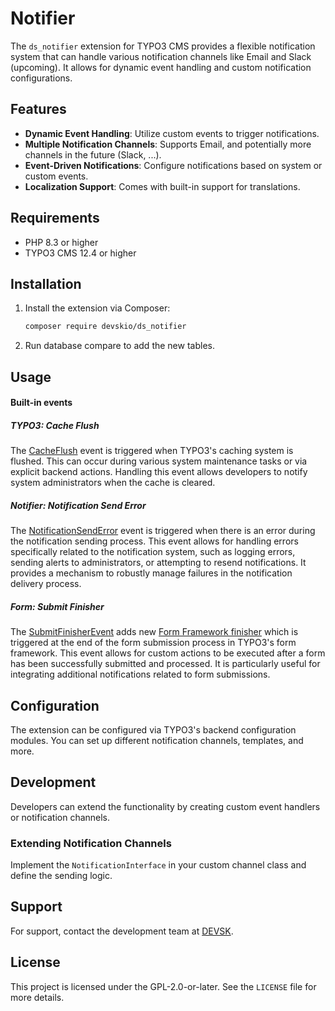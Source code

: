 # Notifier

The `ds_notifier` extension for TYPO3 CMS provides a flexible notification system that can handle various notification channels like Email and Slack (upcoming). It allows for dynamic event handling and custom notification configurations.

## Features

- **Dynamic Event Handling**: Utilize custom events to trigger notifications.
- **Multiple Notification Channels**: Supports Email, and potentially more channels in the future (Slack, ...).
- **Event-Driven Notifications**: Configure notifications based on system or custom events.
- **Localization Support**: Comes with built-in support for translations.

## Requirements

- PHP 8.3 or higher
- TYPO3 CMS 12.4 or higher

## Installation

1. Install the extension via Composer:
   ```bash
   composer require devskio/ds_notifier
   ```

2. Run database compare to add the new tables.

## Usage

#### Built-in events

##### TYPO3: Cache Flush
The [CacheFlush](./Classes/Event/Typo3/Core/Cache/CacheFlush.php) event is triggered when TYPO3's caching system is flushed. This can occur during various system maintenance tasks or via explicit backend actions. Handling this event allows developers to notify system administrators when the cache is cleared.

##### Notifier: Notification Send Error
The [NotificationSendError](./Classes/Event/Notifier/NotificationSendError.php) event is triggered when there is an error during the notification sending process. This event allows for handling errors specifically related to the notification system, such as logging errors, sending alerts to administrators, or attempting to resend notifications. It provides a mechanism to robustly manage failures in the notification delivery process.


##### Form: Submit Finisher
The [SubmitFinisherEvent](./Classes/Event/Form/SubmitFinisherEvent.php) adds new [Form Framework finisher](https://docs.typo3.org/p/typo3/cms-form/main/en-us/DeveloperGuide/Finishers/Index.html) which is triggered at the end of the form submission process in TYPO3's form framework. This event allows for custom actions to be executed after a form has been successfully submitted and processed. It is particularly useful for integrating additional notifications related to form submissions.

## Configuration

The extension can be configured via TYPO3's backend configuration modules. You can set up different notification channels, templates, and more.

## Development

Developers can extend the functionality by creating custom event handlers or notification channels.

### Extending Notification Channels

Implement the `NotificationInterface` in your custom channel class and define the sending logic.


## Support

For support, contact the development team at [DEVSK](https://www.devsk.io/).

## License

This project is licensed under the GPL-2.0-or-later. See the `LICENSE` file for more details.
